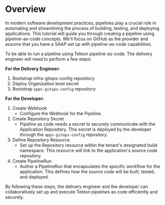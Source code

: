 # Overview

In modern software development practices, pipelines play a crucial role in automating and streamlining the process of building, testing, and deploying applications. This tutorial will guide you through creating a pipeline using pipeline-as-code concepts. We'll focus on GitHub as the provider and assume that you have a SAAP set up with pipeline-as-code capabilities.

To be able to run a pipeline using Tekton pipeline-as-code. The delivery engineer will need to perform a few steps:

**For the Delivery Engineer:**

1. Bootstrap infra-gitops-config repository
1. Deploy Organization level secret
1. Bootstrap `apps-gitops-config` repository

**For the Developer:**

1. Create Webhook
   - Configure the Webhook for the Pipeline.
1. Create Repository Secret
   - Pipeline as code needs a secret to securely communicate with the Application Repository. This secret is deployed by the developer through the `apps-gitops-config` repository.
1. Define Repository Resource
   - Set up the Repository resource within the tenant's designated build namespace. This resource will link to the application's source code repository.
1. Create PipelineRun
   - Author a PipelineRun that encapsulates the specific workflow for the application. This defines how the source code will be built, tested, and deployed.

By following these steps, the delivery engineer and the developer can collaboratively set up and execute Tekton pipelines as code efficiently and securely.
